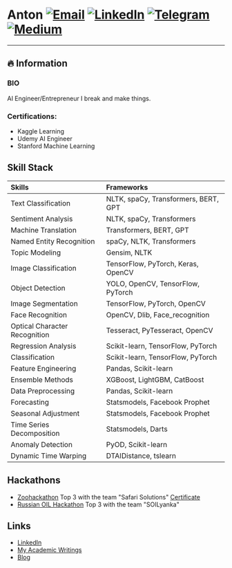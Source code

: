 # Anton <a href="mailto:anton96vice@gmail.com">![Email](https://img.shields.io/badge/Gmail-D14836?style=for-the-badge&logo=gmail&logoColor=white)</a> <a href="https://linkedin.com/in/antonvice">![LinkedIn](https://img.shields.io/badge/LinkedIn-0077B5?style=for-the-badge&logo=linkedin&logoColor=white)</a> <a href="https://t.me/nucradkillsrats">![Telegram](https://img.shields.io/badge/Telegram-2CA5E0?style=for-the-badge&logo=telegram&logoColor=white)</a> <a href="https://medium.com/@AI_Whisperer">![Medium](https://img.shields.io/badge/Medium-12100E?style=for-the-badge&logo=medium&logoColor=white)</a> 
---
## 🔥 Information

### BIO
AI Engineer/Entrepreneur
I break and make things. 

### Certifications:
* Kaggle Learning
* Udemy AI Engineer
* Stanford Machine Learning

## Skill Stack
| Skills                       | Frameworks                                       |
| :--------------------------- | :----------------------------------------------- |
| Text Classification          | NLTK, spaCy, Transformers, BERT, GPT              |
| Sentiment Analysis           | NLTK, spaCy, Transformers                        |
| Machine Translation          | Transformers, BERT, GPT                          |
| Named Entity Recognition     | spaCy, NLTK, Transformers                        |
| Topic Modeling               | Gensim, NLTK                                     |
| Image Classification         | TensorFlow, PyTorch, Keras, OpenCV               |
| Object Detection             | YOLO, OpenCV, TensorFlow, PyTorch                |
| Image Segmentation           | TensorFlow, PyTorch, OpenCV                      |
| Face Recognition             | OpenCV, Dlib, Face_recognition                   |
| Optical Character Recognition| Tesseract, PyTesseract, OpenCV                   |
| Regression Analysis          | Scikit-learn, TensorFlow, PyTorch                |
| Classification               | Scikit-learn, TensorFlow, PyTorch                |
| Feature Engineering          | Pandas, Scikit-learn                             |
| Ensemble Methods             | XGBoost, LightGBM, CatBoost                      |
| Data Preprocessing           | Pandas, Scikit-learn                             |
| Forecasting                  | Statsmodels, Facebook Prophet                    |
| Seasonal Adjustment          | Statsmodels, Facebook Prophet                    |
| Time Series Decomposition    | Statsmodels, Darts                               |
| Anomaly Detection            | PyOD, Scikit-learn                               |
| Dynamic Time Warping         | DTAIDistance, tslearn                            |


## Hackathons
* [Zoohackathon](https://zoohackathon-2020-europe.devpost.com/) Top 3 with the team "Safari Solutions" [Certificate](https://github.com/anton96vice/Portfolio/blob/main/imgs/Anton%20Vice.pdf)
* [Russian OIL Hackathon](https://vk.com/onlinehackathon) Top 3 with the team "SOILyanka"


## Links
- [LinkedIn](https://www.linkedin.com/in/anton-vice-89563a180/)
- [My Academic Writings](https://www.linkedin.com/in/anton96vice/detail/recent-activity/posts/)
- [Blog](https://www.medium.com/@AI_Whisperer)
